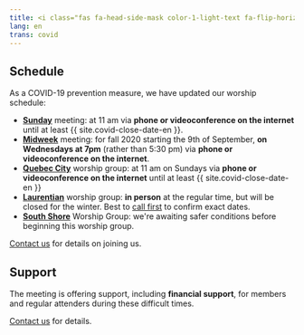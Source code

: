 ```yaml
---
title: <i class="fas fa-head-side-mask color-1-light-text fa-flip-horizontal"></i> COVID-19 Updates
lang: en
trans: covid
---
```

## Schedule
As a COVID-19 prevention measure, we have updated our worship schedule:
* [**Sunday**](/directions) meeting: at 11 am via **phone or videoconference on the internet** until at least {{ site.covid-close-date-en }}.
* [**Midweek**](/midweek) meeting: for fall 2020 starting the 9th of September, **on Wednesdays at 7pm** (rather than 5:30 pm) via **phone or videoconference on the internet**.
* [**Quebec City**](/qc) worship group: at 11 am on Sundays via **phone or videoconference on the internet** until at least {{ site.covid-close-date-en }}
* [**Laurentian**](/laurentians) worship group: **in person** at the regular time, but will be closed for the winter. Best to [call first](/laurentians#contact) to confirm exact dates.
* [**South Shore**](/south_shore) Worship Group: we're awaiting safer conditions before beginning this worship group.

[Contact us](/contact.html) for details on joining us.

## Support
The meeting is offering support, including **financial support**, for members and regular attenders during these difficult times. 

[Contact us](/contact.html) for details.
